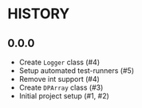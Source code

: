 # HISTORY

## 0.0.0

- Create ``Logger`` class (#4)
- Setup automated test-runners (#5)
- Remove int support (#4)
- Create ``DPArray`` class (#3)
- Initial project setup (#1, #2)

